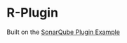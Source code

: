 # R-Plugin




Built on the [SonarQube Plugin Example](https://github.com/SonarSource/sonar-custom-plugin-example)

